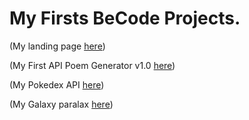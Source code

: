 # My Firsts BeCode Projects.

(My landing page [here](https://tomdemonrivall.github.io/Landing_page/))

(My First API Poem Generator v1.0 [here](https://tomdemonrivall.github.io/My-first-api/))

(My Pokedex API [here](https://tomdemonrivall.github.io/Pokedex-api/))

(My Galaxy paralax [here](https://tomdemonrivall.github.io/Paralax-101/))

<!-- (My First Full App - Fav Movies [here](https://tomdemonrivall.github.io/Movie_first_full_app/)) -->



